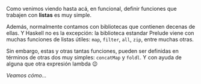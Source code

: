 Como venimos viendo hasta acá, en funcional, definir funciones que trabajen con **listas** es muy simple. 

Además, normalmente contamos con bibliotecas que contienen decenas de ellas. Y Haskell no es la excepción: la biblioteca estandar  Prelude viene con muchas funciones de listas útiles: `map`, `filter`, `all`, `zip`, entre muchas otras. 

Sin embargo, estas y otras tantas funciones, pueden ser definidas en términos de otras dos muy simples: `concatMap` y `foldl`. Y con ayuda de alguna que otra expresión lambda :wink:

_Veamos cómo..._